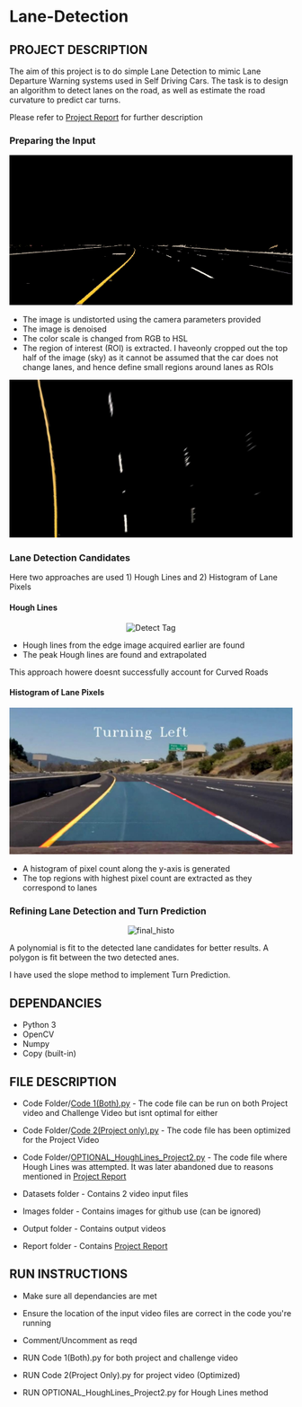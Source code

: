 # Lane-Detection

## **PROJECT DESCRIPTION**

The aim of this project is to do simple Lane Detection to mimic Lane Departure Warning systems used in Self Driving Cars. The task is to design an algorithm to detect lanes on the road, as well as estimate the road curvature to predict car turns.

Please refer to [Project Report](https://github.com/adheeshc/Lane-Detection/blob/master/Report/Project%202.pdf) for further description

### Preparing the Input

<p align="center">
  <img src="/Images/combined_hsl.png" alt="Input Prep">
</p>

- The image is undistorted using the camera parameters provided
- The image is denoised
- The color scale is changed from RGB to HSL
- The region of interest (ROI) is extracted. I haveonly cropped out the top half of the image (sky) as it cannot be assumed that the car does not change lanes, and hence define small regions around lanes as ROIs

<p align="center">
  <img src="/Images/homography.png" alt="Homography">
</p>

### Lane Detection Candidates

Here two approaches are used 1) Hough Lines and 2) Histogram of Lane Pixels

#### Hough Lines

<p align="center">
  <img src="/Images/hough.gif" alt="Detect Tag">
</p>

- Hough lines from the edge image acquired earlier are found
- The peak Hough lines are found and extrapolated

This approach howere doesnt successfully account for Curved Roads 

#### Histogram of Lane Pixels

<p align="center">
  <img src="/Images/poly.png" alt="histo">
</p>

- A histogram of pixel count along the y-axis is generated
- The top regions with highest pixel count are extracted as they correspond to lanes

### Refining Lane Detection and Turn Prediction

<p align="center">
  <img src="/Images/histo.gif" alt="final_histo">
</p>

A polynomial is fit to the detected lane candidates for better results.
A polygon is fit between the two detected anes.

I have used the slope method to implement Turn Prediction.

## **DEPENDANCIES**

- Python 3
- OpenCV
- Numpy
- Copy (built-in)


## **FILE DESCRIPTION**

- Code Folder/[Code 1(Both).py](https://github.com/adheeshc/Lane-Detection/blob/master/Code/Code%201(Both).py) - The code file can be run on both Project video and Challenge Video but isnt optimal for either
- Code Folder/[Code 2(Project only).py](https://github.com/adheeshc/Lane-Detection/blob/master/Code/Code%202%20(Project%20Only).py) - The code file has been optimized for the Project Video
- Code Folder/[OPTIONAL_HoughLines_Project2.py](https://github.com/adheeshc/Lane-Detection/blob/master/Code/OPTIONAL_HoughLines_Project2.py) - The code file where Hough Lines was attempted. It was later abandoned due to reasons mentioned in [Project Report](https://github.com/adheeshc/Lane-Detection/blob/master/Report/Project%202.pdf) 

- Datasets folder - Contains 2 video input files 

- Images folder - Contains images for github use (can be ignored)

- Output folder - Contains output videos

- Report folder - Contains [Project Report](https://github.com/adheeshc/Lane-Detection/blob/master/Report/Project%202.pdf)

## **RUN INSTRUCTIONS**

- Make sure all dependancies are met
- Ensure the location of the input video files are correct in the code you're running
- Comment/Uncomment as reqd

- RUN Code 1(Both).py for both project and challenge video
- RUN Code 2(Project Only).py for project video (Optimized)
- RUN OPTIONAL_HoughLines_Project2.py for Hough Lines method
